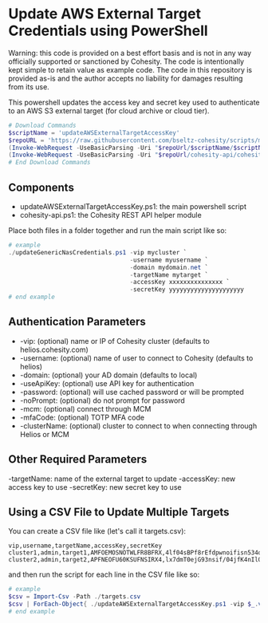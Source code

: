 # Update AWS External Target Credentials using PowerShell

Warning: this code is provided on a best effort basis and is not in any way officially supported or sanctioned by Cohesity. The code is intentionally kept simple to retain value as example code. The code in this repository is provided as-is and the author accepts no liability for damages resulting from its use.

This powershell updates the access key and secret key used to authenticate to an AWS S3 external target (for cloud archive or cloud tier).

```powershell
# Download Commands
$scriptName = 'updateAWSExternalTargetAccessKey'
$repoURL = 'https://raw.githubusercontent.com/bseltz-cohesity/scripts/master/powershell'
(Invoke-WebRequest -UseBasicParsing -Uri "$repoUrl/$scriptName/$scriptName.ps1").content | Out-File "$scriptName.ps1"; (Get-Content "$scriptName.ps1") | Set-Content "$scriptName.ps1"
(Invoke-WebRequest -UseBasicParsing -Uri "$repoUrl/cohesity-api/cohesity-api.ps1").content | Out-File cohesity-api.ps1; (Get-Content cohesity-api.ps1) | Set-Content cohesity-api.ps1
# End Download Commands
```

## Components

* updateAWSExternalTargetAccessKey.ps1: the main powershell script
* cohesity-api.ps1: the Cohesity REST API helper module

Place both files in a folder together and run the main script like so:

```powershell
# example
./updateGenericNasCredentials.ps1 -vip mycluster `
                                  -username myusername `
                                  -domain mydomain.net `
                                  -targetName mytarget `
                                  -accessKey xxxxxxxxxxxxxxx `
                                  -secretKey yyyyyyyyyyyyyyyyyyyyy
# end example
```

## Authentication Parameters

* -vip: (optional) name or IP of Cohesity cluster (defaults to helios.cohesity.com)
* -username: (optional) name of user to connect to Cohesity (defaults to helios)
* -domain: (optional) your AD domain (defaults to local)
* -useApiKey: (optional) use API key for authentication
* -password: (optional) will use cached password or will be prompted
* -noPrompt: (optional) do not prompt for password
* -mcm: (optional) connect through MCM
* -mfaCode: (optional) TOTP MFA code
* -clusterName: (optional) cluster to connect to when connecting through Helios or MCM

## Other Required Parameters

-targetName: name of the external target to update
-accessKey: new access key to use
-secretKey: new secret key to use

## Using a CSV File to Update Multiple Targets

You can create a CSV file like (let's call it targets.csv):

```text
vip,username,targetName,accessKey,secretKey
cluster1,admin,target1,AMFOEMOSNOTWLFR8BFRX,4lf04sBPf8rEfdpwnoifisn534osjfn3940nd0sn
cluster2,admin,target2,APFNEOFU60KSUFNSIRX4,lx7dmT0ejG93nsif/04jfK4nIl0rnsFesn32mwn3
```

and then run the script for each line in the CSV file like so:

```powershell
# example
$csv = Import-Csv -Path ./targets.csv
$csv | ForEach-Object{ ./updateAWSExternalTargetAccessKey.ps1 -vip $_.vip -username $_.username -targetName $_.targetName -accessKey $_.accessKey -secretKey $_.secretKey }
# end example
```
